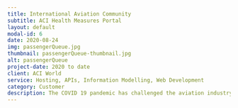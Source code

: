 ```yaml
---
title: International Aviation Community
subtitle: ACI Health Measures Portal
layout: default
modal-id: 6
date: 2020-08-24
img: passengerQueue.jpg
thumbnail: passengerQueue-thumbnail.jpg
alt: passengerQueue
project-date: 2020 to date
client: ACI World
service: Hosting, APIs, Information Modelling, Web Development
category: Customer
description: The COVID 19 pandemic has challenged the aviation industry with reduced levels of passenger air travel. Rockport contributed to an international project comprising a collaboration between organisations to develop the ACI World Airport Health Measures portal. The Portal, hosted on Rockport’s cloud platform, enables airports to maintain accurate health and safety measures and share that information with value chain partners and the general public through APIs, a web site, and mobile applications. Passengers can make informed decisions regarding air travel during the pandemic.  
---
```

